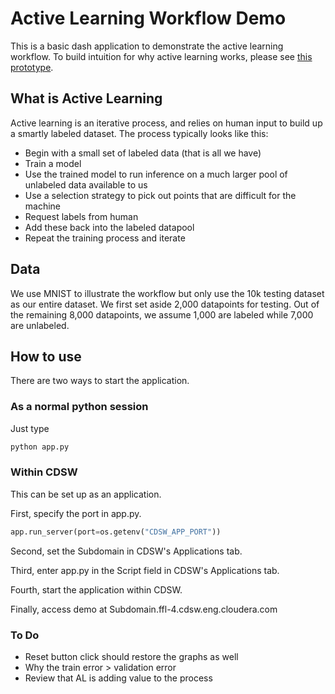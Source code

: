 # Active Learning Workflow Demo

This is a basic dash application to demonstrate the active learning workflow. To build intuition for why active learning works, please see [this prototype](https://activelearner.fastforwardlabs.com/).

## What is Active Learning

Active learning is an iterative process, and relies on human input to build up a
smartly labeled dataset. The process typically looks like this:

* Begin with a small set of labeled data (that is all we have)
* Train a model 
* Use the trained model to run inference on a much larger pool of unlabeled data available to us
* Use a selection strategy to pick out points that are difficult for the machine
* Request labels from human
* Add these back into the labeled datapool
* Repeat the training process and iterate


## Data

We use MNIST to illustrate the workflow but only use the 10k testing dataset as
our entire dataset. We first set aside 2,000 datapoints for testing. Out of the
remaining 8,000 datapoints, we assume 1,000 are labeled while 7,000 are
unlabeled.

## How to use

There are two ways to start the application.

### As a normal python session

Just type 
```python
python app.py
```

### Within CDSW

This can be set up as an application.

First, specify the port in app.py. 

```python
app.run_server(port=os.getenv("CDSW_APP_PORT"))
```

Second, set the Subdomain in CDSW's Applications tab.

Third, enter app.py in the Script field in CDSW's Applications tab.

Fourth, start the application within CDSW.

Finally, access demo at Subdomain.ffl-4.cdsw.eng.cloudera.com

### To Do
- Reset button click should restore the graphs as well
- Why the train error > validation error
- Review that AL is adding value to the process



